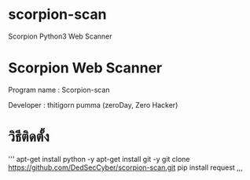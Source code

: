 # scorpion-scan
Scorpion Python3 Web Scanner
# Scorpion Web Scanner #

Program name : Scorpion-scan

Developer : thitigorn pumma (zeroDay, Zero Hacker)


# วิธีติดตั้ง

'''
apt-get install python -y
apt-get install git -y
git clone https://github.com/DedSecCyber/scorpion-scan.git
pip install request
,,,
